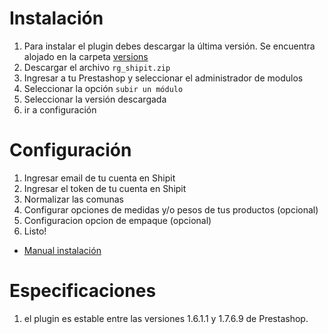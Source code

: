 # Instalación

1. Para instalar el plugin debes descargar la última versión. Se encuentra alojado en la carpeta [versions](https://github.com/shipit-team/prestashop/tree/main/versions/1.0.0)
2. Descargar el archivo `rg_shipit.zip`
3. Ingresar a tu Prestashop y seleccionar el administrador de modulos
4. Seleccionar la opción `subir un módulo`
5. Seleccionar la versión descargada
6. ir a configuración

# Configuración

1. Ingresar email de tu cuenta en Shipit
2. Ingresar el token de tu cuenta en Shipit
3. Normalizar las comunas
4. Configurar opciones de medidas y/o pesos de tus productos (opcional)
5. Configuracion opcion de empaque (opcional)
6. Listo!

- [Manual instalación](https://github.com/shipit-team/prestashop/tree/main/rg_shipit/docs/readme_es.pdf)

# Especificaciones

1. el plugin es estable entre las versiones 1.6.1.1 y 1.7.6.9 de Prestashop.
